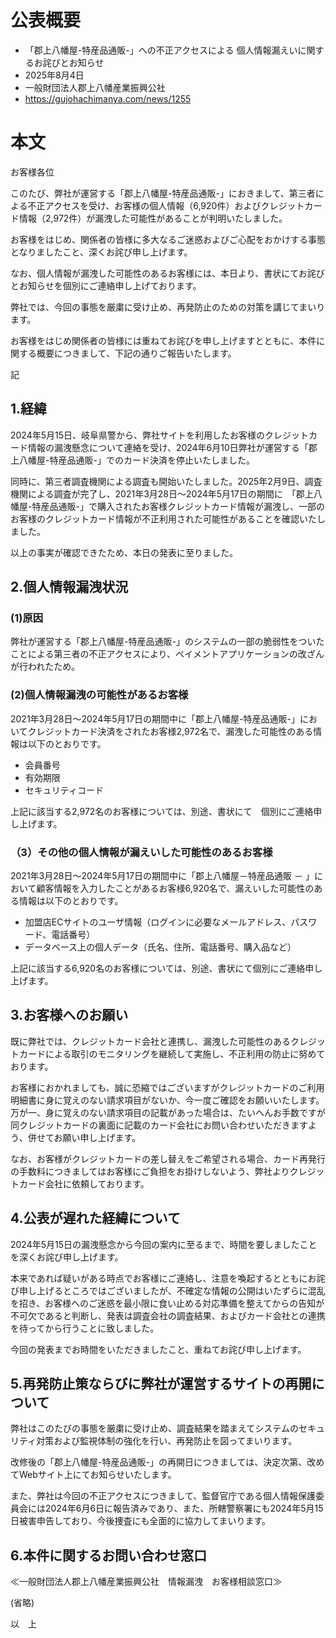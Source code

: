 # 公表概要
- 「郡上八幡屋-特産品通販-」への不正アクセスによる 個人情報漏えいに関するお詫びとお知らせ
- 2025年8月4日
- 一般財団法人郡上八幡産業振興公社
- https://gujohachimanya.com/news/1255

# 本文
お客様各位

このたび、弊社が運営する「郡上八幡屋-特産品通販-」におきまして、第三者による不正アクセスを受け、お客様の個人情報（6,920件）およびクレジットカード情報（2,972件）が漏洩した可能性があることが判明いたしました。

お客様をはじめ、関係者の皆様に多大なるご迷惑およびご心配をおかけする事態となりましたこと、深くお詫び申し上げます。

なお、個人情報が漏洩した可能性のあるお客様には、本日より、書状にてお詫びとお知らせを個別にご連絡申し上げております。

弊社では、今回の事態を厳粛に受け止め、再発防止のための対策を講じてまいります。

お客様をはじめ関係者の皆様には重ねてお詫びを申し上げますとともに、本件に関する概要につきまして、下記の通りご報告いたします。

記

## 1.経緯
2024年5月15日、岐阜県警から、弊社サイトを利用したお客様のクレジットカード情報の漏洩懸念について連絡を受け、2024年6月10日弊社が運営する「郡上八幡屋-特産品通販-」でのカード決済を停止いたしました。

同時に、第三者調査機関による調査も開始いたしました。2025年2月9日、調査機関による調査が完了し、2021年3月28日～2024年5月17日の期間に　「郡上八幡屋-特産品通販-」で購入されたお客様クレジットカード情報が漏洩し、一部のお客様のクレジットカード情報が不正利用された可能性があることを確認いたしました。

以上の事実が確認できたため、本日の発表に至りました。

## 2.個人情報漏洩状況
### (1)原因
弊社が運営する「郡上八幡屋-特産品通販-」のシステムの一部の脆弱性をついたことによる第三者の不正アクセスにより、ペイメントアプリケーションの改ざんが行われたため。

### (2)個人情報漏洩の可能性があるお客様
2021年3月28日～2024年5月17日の期間中に「郡上八幡屋-特産品通販-」においてクレジットカード決済をされたお客様2,972名で、漏洩した可能性のある情報は以下のとおりです。
- 会員番号
- 有効期限
- セキュリティコード

上記に該当する2,972名のお客様については、別途、書状にて　個別にご連絡申し上げます。

### （3）その他の個人情報が漏えいした可能性のあるお客様
2021年3月28日～2024年5月17日の期間中に「郡上八幡屋－特産品通販 － 」において顧客情報を入力したことがあるお客様6,920名で、漏えいした可能性のある情報は以下のとおりです。
- 加盟店ECサイトのユーザ情報（ログインに必要なメールアドレス、パスワード、電話番号）
- データベース上の個人データ（氏名、住所、電話番号、購入品など）　

上記に該当する6,920名のお客様については、別途、書状にて個別にご連絡申し上げます。

## 3.お客様へのお願い
既に弊社では、クレジットカード会社と連携し、漏洩した可能性のあるクレジットカードによる取引のモニタリングを継続して実施し、不正利用の防止に努めております。

お客様におかれましても、誠に恐縮ではございますがクレジットカードのご利用明細書に身に覚えのない請求項目がないか、今一度ご確認をお願いいたします。万が一、身に覚えのない請求項目の記載があった場合は、たいへんお手数ですが同クレジットカードの裏面に記載のカード会社にお問い合わせいただきますよう、併せてお願い申し上げます。

なお、お客様がクレジットカードの差し替えをご希望される場合、カード再発行の手数料につきましてはお客様にご負担をお掛けしないよう、弊社よりクレジットカード会社に依頼しております。

## 4.公表が遅れた経緯について

2024年5月15日の漏洩懸念から今回の案内に至るまで、時間を要しましたことを深くお詫び申し上げます。

本来であれば疑いがある時点でお客様にご連絡し、注意を喚起するとともにお詫び申し上げるところではございましたが、不確定な情報の公開はいたずらに混乱を招き、お客様へのご迷惑を最小限に食い止める対応準備を整えてからの告知が不可欠であると判断し、発表は調査会社の調査結果、およびカード会社との連携を待ってから行うことに致しました。

今回の発表までお時間をいただきましたこと、重ねてお詫び申し上げます。

## 5.再発防止策ならびに弊社が運営するサイトの再開について
弊社はこのたびの事態を厳粛に受け止め、調査結果を踏まえてシステムのセキュリティ対策および監視体制の強化を行い、再発防止を図ってまいります。

改修後の「郡上八幡屋-特産品通販-」の再開日につきましては、決定次第、改めてWebサイト上にてお知らせいたします。

また、弊社は今回の不正アクセスにつきまして、監督官庁である個人情報保護委員会には2024年6月6日に報告済みであり、また、所轄警察署にも2024年5月15日被害申告しており、今後捜査にも全面的に協力してまいります。

## 6.本件に関するお問い合わせ窓口

 ≪一般財団法人郡上八幡産業振興公社　情報漏洩　お客様相談窓口≫

(省略)

以　上
